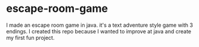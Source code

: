 # escape-room-game
I made an escape room game in java. it's a text adventure style game with 3 endings. I created this repo because I wanted to improve at java and create my first fun project.
